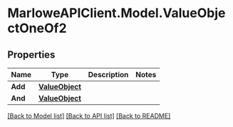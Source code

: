 # MarloweAPIClient.Model.ValueObjectOneOf2

## Properties

Name | Type | Description | Notes
------------ | ------------- | ------------- | -------------
**Add** | [**ValueObject**](ValueObject.md) |  | 
**And** | [**ValueObject**](ValueObject.md) |  | 

[[Back to Model list]](../README.md#documentation-for-models) [[Back to API list]](../README.md#documentation-for-api-endpoints) [[Back to README]](../README.md)

